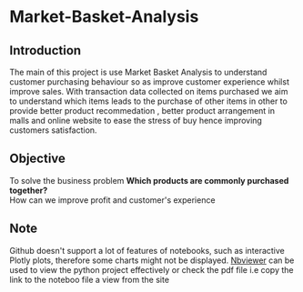 # Market-Basket-Analysis
## Introduction
The main of this project is use Market Basket Analysis to understand customer purchasing behaviour so as improve customer experience whilst improve sales. With transaction data collected on items purchased we aim to understand which items leads to the purchase of other items in other to provide better product recommedation , better product arrangement in malls and online website to ease the stress of buy hence improving customers satisfaction.

## Objective
To solve the business problem <b> Which products are commonly purchased together?<br> </b>
How can we improve profit and customer's experience 


## Note
Github doesn't support a lot of features of notebooks, such as interactive Plotly plots, therefore some charts might not be displayed. <a href="https://nbviewer.org/">Nbviewer</a> can be used to view the python project effectively or check the pdf file
i.e copy the link to the noteboo file a view from the site
